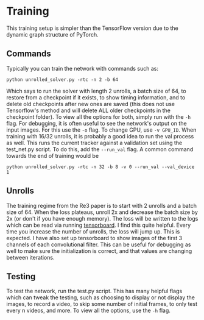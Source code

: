 # Training
This training setup is simpler than the TensorFlow version due to the dynamic graph structure of PyTorch.

## Commands
Typically you can train the network with commands such as:
```
python unrolled_solver.py -rtc -n 2 -b 64
```
Which says to run the solver with length 2 unrolls, a batch size of 64, to restore from a checkpoint if it exists, to show timing information, and to delete old checkpoints after new ones are saved (this does not use Tensorflow's method and will delete ALL older checkpoints in the checkpoint folder).
To view all the options for both, simply run with the `-h` flag.
For debugging, it is often useful to see the network's output on the input images. For this use the `-o` flag.
To change GPU, use `-v GPU_ID`. 
When training with 16/32 unrolls, it is probably a good idea to run the val process as well. This runs the current tracker against a validation set using the test_net.py script. To do this, add the `--run_val` flag. A common command towards the end of training would be
```
python unrolled_solver.py -rtc -n 32 -b 8 -v 0 --run_val --val_device 1
```

## Unrolls
The training regime from the Re3 paper is to start with 2 unrolls and a batch size of 64. When the loss plateaus, unroll 2x and decrease the batch size by 2x (or don't if you have enough memory). The loss will be written to the logs which can be read via running [tensorboard](https://www.tensorflow.org/get_started/summaries_and_tensorboard). I find this quite helpful. Every time you increase the number of unrolls, the loss will jump up. This is expected. I have also set up tensorboard to show images of the first 3 channels of each convolutional filter. This can be useful for debugging as well to make sure the initialization is correct, and that values are changing between iterations.

## Testing
To test the network, run the test.py script. This has many helpful flags which can tweak the testing, such as choosing to display or not display the images, to record a video, to skip some number of initial frames, to only test every n videos, and more. To view all the options, use the `-h` flag.


